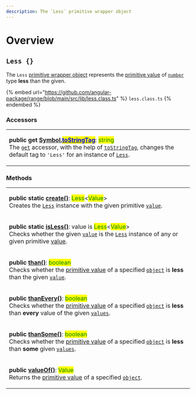 ```yaml
---
description: The `Less` primitive wrapper object
---
```


# Overview

## `Less {}`

The `Less` [primitive wrapper object](https://developer.mozilla.org/en-US/docs/Glossary/Primitive#primitive\_wrapper\_objects\_in\_javascript) represents the [primitive value](methods/valueof.md) of [`number`](https://developer.mozilla.org/en-US/docs/Web/JavaScript/Reference/Global\_Objects/Number) type **less** than the given.

{% embed url="https://github.com/angular-package/range/blob/main/src/lib/less.class.ts" %}
`less.class.ts`
{% endembed %}

### Accessors

|                                                                                                                                                                                                                                                                                                                                                                                                                                                                                                                                                                                                                                                                              |
| ---------------------------------------------------------------------------------------------------------------------------------------------------------------------------------------------------------------------------------------------------------------------------------------------------------------------------------------------------------------------------------------------------------------------------------------------------------------------------------------------------------------------------------------------------------------------------------------------------------------------------------------------------------------------------- |
| <p><strong>public get</strong> <a href="accessors/get-symbol.tostringtag.md"><strong>[Symbol.</strong><mark style="color:blue;"><strong>toStringTag</strong></mark><strong>]()</strong></a>: <strong></strong> <mark style="color:green;">string</mark><br>The <a href="https://developer.mozilla.org/en-US/docs/Web/JavaScript/Reference/Functions/get"><code>get</code></a> accessor, with the help of <a href="https://developer.mozilla.org/en-US/docs/Web/JavaScript/Reference/Global_Objects/Symbol/toStringTag"><code>toStringTag</code></a>, changes the default tag to <code>'Less'</code> for an instance of <a href="broken-reference"><code>Less</code></a>.</p> |

### Methods

|                                                                                                                                                                                                                                                                                                                                                                                                                                                                                                            |
| ---------------------------------------------------------------------------------------------------------------------------------------------------------------------------------------------------------------------------------------------------------------------------------------------------------------------------------------------------------------------------------------------------------------------------------------------------------------------------------------------------------- |
| <p><strong>public static</strong> <a href="methods/static-create.md#less.create"><strong>create()</strong></a>: <mark style="color:green;">Less</mark>&#x3C;<mark style="color:green;">Value</mark>><br>Creates the <a href="broken-reference"><code>Less</code></a> instance with the given primitive <a href="overview.md#value-value"><code>value</code></a>.</p>                                                                                                                                       |
| <p><strong>public static</strong> <a href="methods/static-isless.md"><strong>isLess()</strong></a>: value is <mark style="color:green;">Less</mark>&#x3C;<mark style="color:green;">Value</mark>><br>Checks whether the given <a href="overview.md#undefined"><code>value</code></a> is the <a href="broken-reference"><code>Less</code></a> instance of any or given primitive <a href="methods/static-isless.md#lessvalue-value">value</a>.</p>                                                          |
| <p><strong>public</strong> <a href="methods/than.md"><strong>than()</strong></a>: <mark style="color:green;">boolean</mark><br>Checks whether the <a href="methods/valueof.md">primitive value</a> of a specified <a href="https://developer.mozilla.org/en-US/docs/Web/JavaScript/Reference/Global_Objects/Object"><code>object</code></a> is <strong>less</strong> than the given <a href="methods/than.md#value-number"><code>value</code></a>.</p>                                                     |
| <p><strong>public</strong> <a href="methods/thanevery.md"><strong>thanEvery()</strong></a>: <mark style="color:green;">boolean</mark><br>Checks whether the <a href="methods/valueof.md">primitive value</a> of a specified <a href="https://developer.mozilla.org/en-US/docs/Web/JavaScript/Reference/Global_Objects/Object"><code>object</code></a> is <strong>less</strong> than <strong>every</strong> value of the given <a href="methods/thanevery.md"><code>values</code></a>.</p>                  |
| <p><strong>public</strong> <a href="methods/thansome.md"><strong>thanSome()</strong></a>: <mark style="color:green;">boolean</mark><br><strong></strong>Checks whether the <a href="methods/valueof.md">primitive value</a> of a specified <a href="https://developer.mozilla.org/en-US/docs/Web/JavaScript/Reference/Global_Objects/Object"><code>object</code></a> is <strong>less</strong> than <strong>some</strong> given <a href="methods/thansome.md#...values-number"><code>values</code></a>.</p> |
| <p><strong>public</strong> <a href="methods/valueof.md"><strong>valueOf()</strong></a>: <mark style="color:green;">Value</mark><br>Returns the <a href="https://developer.mozilla.org/en-US/docs/Web/JavaScript/Reference/Global_Objects/String/valueOf">primitive value</a> of a specified <a href="https://developer.mozilla.org/en-US/docs/Web/JavaScript/Reference/Global_Objects/Object"><code>object</code></a>.</p>                                                                                 |
